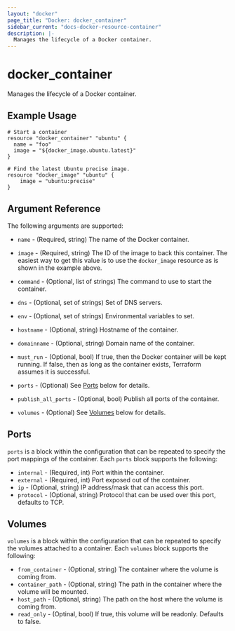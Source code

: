 ```yaml
---
layout: "docker"
page_title: "Docker: docker_container"
sidebar_current: "docs-docker-resource-container"
description: |-
  Manages the lifecycle of a Docker container.
---
```


# docker\_container

Manages the lifecycle of a Docker container.

## Example Usage

```
# Start a container
resource "docker_container" "ubuntu" {
  name = "foo"
  image = "${docker_image.ubuntu.latest}"
}

# Find the latest Ubuntu precise image.
resource "docker_image" "ubuntu" {
    image = "ubuntu:precise"
}
```

## Argument Reference

The following arguments are supported:

* `name` - (Required, string) The name of the Docker container.
* `image` - (Required, string) The ID of the image to back this container.
  The easiest way to get this value is to use the `docker_image` resource
  as is shown in the example above.

* `command` - (Optional, list of strings) The command to use to start the
    container.
* `dns` - (Optional, set of strings) Set of DNS servers.
* `env` - (Optional, set of strings) Environmental variables to set.
* `hostname` - (Optional, string) Hostname of the container.
* `domainname` - (Optional, string) Domain name of the container.
* `must_run` - (Optional, bool) If true, then the Docker container will be
  kept running. If false, then as long as the container exists, Terraform
  assumes it is successful.
* `ports` - (Optional) See [Ports](#ports) below for details.
* `publish_all_ports` - (Optional, bool) Publish all ports of the container.
* `volumes` - (Optional) See [Volumes](#volumes) below for details.

<a id="ports"></a>
## Ports

`ports` is a block within the configuration that can be repeated to specify
the port mappings of the container. Each `ports` block supports
the following:

* `internal` - (Required, int) Port within the container.
* `external` - (Required, int) Port exposed out of the container.
* `ip` - (Optional, string) IP address/mask that can access this port.
* `protocol` - (Optional, string) Protocol that can be used over this port,
  defaults to TCP.

<a id="volumes"></a>
## Volumes

`volumes` is a block within the configuration that can be repeated to specify
the volumes attached to a container. Each `volumes` block supports
the following:

* `from_container` - (Optional, string) The container where the volume is
  coming from.
* `container_path` - (Optional, string) The path in the container where the
  volume will be mounted.
* `host_path` - (Optional, string) The path on the host where the volume
  is coming from.
* `read_only` - (Optinal, bool) If true, this volume will be readonly.
  Defaults to false.
